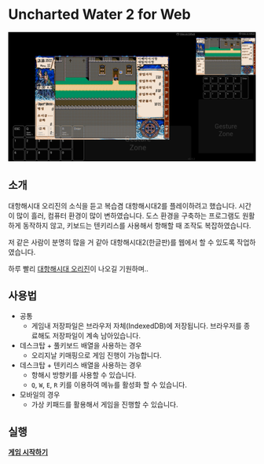 # Uncharted Water 2 for Web

<p align="center">
  <img src="./screenshot.png" alt="Uncharted Water Play" width="600" />
</p>

## 소개

대항해시대 오리진의 소식을 듣고 복습겸 대항해시대2를 플레이하려고 했습니다. 시간이 많이 흘러, 컴퓨터 환경이 많이 변하였습니다.
도스 환경을 구축하는 프로그램도 원활하게 동작하지 않고, 키보드는 텐키리스를 사용해서 항해할 때 조작도 복잡하였습니다.

저 같은 사람이 분명히 많을 거 같아 대항해시대2(한글판)를 웹에서 할 수 있도록 작업하였습니다.

하루 빨리 [대항해시대 오리진](https://namu.wiki/w/%EB%8C%80%ED%95%AD%ED%95%B4%EC%8B%9C%EB%8C%80%20%EC%98%A4%EB%A6%AC%EC%A7%84)이 나오길 기원하며..

## 사용법

 - 공통
   - 게임내 저장파일은 브라우저 자체(IndexedDB)에 저장됩니다. 브라우저를 종료해도 저장파일이 계속 남아있습니다.
 - 데스크탑 + 풀키보드 배열을 사용하는 경우
   - 오리지날 키매핑으로 게임 진행이 가능합니다.
 - 데스크탑 + 텐키리스 배열을 사용하는 경우
   - 항해시 방향키를 사용할 수 있습니다.
   - `Q`, `W`, `E`, `R` 키를 이용하여 메뉴를 활성화 할 수 있습니다.
 - 모바일의 경우
   - 가상 키패드를 활용해서 게임을 진행할 수 있습니다.

## 실행

**[게임 시작하기](http://unchartedwater2.wani.kr)**
